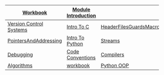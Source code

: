 |[Workbook](https://uniofgreenwich.github.io/ELEE1147_Exercises/)| [Module Introduction](content/ModuleIntroduction/moduleIntroduction.html)||
|----|---|---|
|[Version Control Systems](content/VersionControlSystems/versionControlSystem.html)|[Intro To C](content/Intro_To_C/Intro_To_C.html)|[HeaderFilesGuardsMacros](content/HeaderFilesGuardsMacros/HeaderFilesGuardsMacros.html)|[Union and Stucts](content/UnionsAndStructs/UnionsAndStructs.html)|
|[PointersAndAddressing](content/PointersAndAddressing/PointersAndAddressing.html)|[Intro To Python](content/IntroToPython/IntroToPython.html)|[Streams](content/Streams/Streams.html)|
|[Debugging](content/Debugging/Debugging.html)|[Code Conventions](content/CodeConventions/CodeConventions.html)|[Compilers](content/Compiler/Compiler.html)|
|[Algorithms](content/Algorithms/Algorithms.html)|[workbook](content/Workshop/Workshop.html)|[Python OOP](content/Python_OOP/Python_OOP.html)|
